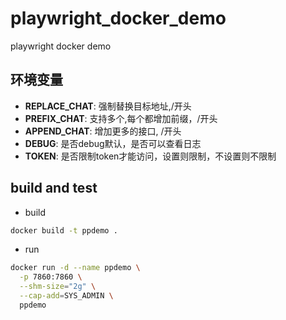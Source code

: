 # playwright_docker_demo
playwright docker demo


## 环境变量

- **REPLACE_CHAT**: 强制替换目标地址,/开头
- **PREFIX_CHAT**:   支持多个,每个都增加前缀，/开头 
- **APPEND_CHAT**:  增加更多的接口, /开头
- **DEBUG**:  是否debug默认，是否可以查看日志
- **TOKEN**:  是否限制token才能访问，设置则限制，不设置则不限制


## build and test

* build

``` bash
docker build -t ppdemo .
```

* run

``` bash
docker run -d --name ppdemo \
  -p 7860:7860 \
  --shm-size="2g" \
  --cap-add=SYS_ADMIN \
  ppdemo

```
